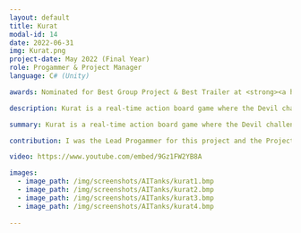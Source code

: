```yaml
---
layout: default
title: Kurat
modal-id: 14
date: 2022-06-31
img: Kurat.png
project-date: May 2022 (Final Year)
role: Progammer & Project Manager
language: C# (Unity)

awards: Nominated for Best Group Project & Best Trailer at <strong><a href="https://comx.uogs.co.uk/22/awards/">COMX</a></strong> end of year show

description: Kurat is a real-time action board game where the Devil challenges a household on their power of friendship, using his favourite board game!<br><br>Together you must take on a variety of trials and tribulations, facing the creatures of the mythical Estonian wilderness on the way! These include The Plague Personified, Põhja konn and The Devil's Minions. Make decisions as a team to stay alive and overcome the Devil’s challenges.<br><br>During your journey, you must collect weapons and items to increase your chances of defeating the onslaught of enemies. Be careful as the Devil has a few tricks up his sleeve that will leave you cursed and at the mercy of the unforgiving wilderness

summary: Kurat is a real-time action board game where the Devil challenges a household on their power of friendship, using his favourite board game!

contribution: I was the Lead Progammer for this project and the Project Manager. Our team consisted of 3 programmers and 2 designers<br>Features Implemented:<ul><li>Player Movement</li><li>Player Decisions</li><li>Level Spawning/Despawing</li><li>Characters (including Stats)</li><li>Story System</li><li>Items</li><li>Inventory</li><li>Cards/Decisions dictating gameplay scenarios</li><li>Card Procedural Generation</li><li>Enemy AI (Wildlife)</li><li></li><li>Health</li><li>Stamina</li><li>Player UI</li></ul>

video: https://www.youtube.com/embed/9Gz1FW2YB8A

images:
  - image_path: /img/screenshots/AITanks/kurat1.bmp
  - image_path: /img/screenshots/AITanks/kurat2.bmp
  - image_path: /img/screenshots/AITanks/kurat3.bmp
  - image_path: /img/screenshots/AITanks/kurat4.bmp
  
---
```

